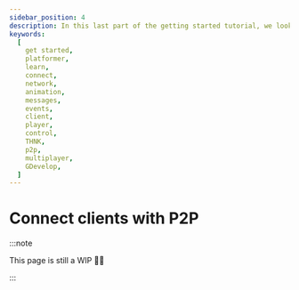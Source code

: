```yaml
---
sidebar_position: 4
description: In this last part of the getting started tutorial, we look at how to connect your players and play together online.
keywords:
  [
    get started,
    platformer,
    learn,
    connect,
    network,
    animation,
    messages,
    events,
    client,
    player,
    control,
    THNK,
    p2p,
    multiplayer,
    GDevelop,
  ]
---
```


# Connect clients with P2P

:::note

This page is still a WIP 👨‍🏭

:::
